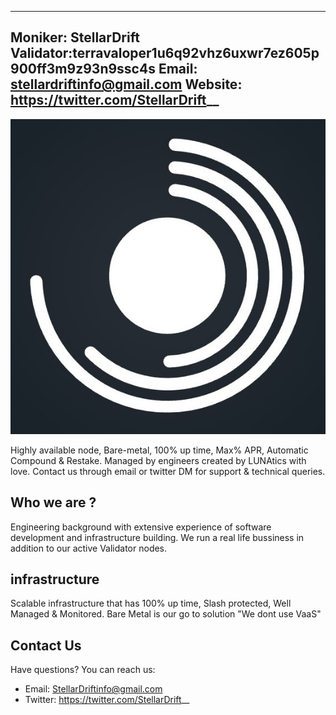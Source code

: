 ---------------------------------------------------------------------------------------------
Moniker: StellarDrift
Validator:terravaloper1u6q92vhz6uxwr7ez605p900ff3m9z93n9ssc4s
Email: stellardriftinfo@gmail.com
Website: https://twitter.com/StellarDrift__
---------------------------------------------------------------------------------------------

![StellarDrift](./stellar-drift.jpg)

Highly available node, Bare-metal, 100% up time, Max% APR, Automatic Compound & Restake. Managed by engineers created by LUNAtics with love. Contact us through email or twitter DM for support & technical queries.

## Who we are ?

Engineering background with extensive experience of software development and infrastructure building. We run a real life bussiness in addition to our active Validator nodes. 

## infrastructure

Scalable infrastructure that has 100% up time, Slash protected, Well Managed & Monitored. Bare Metal is our go to solution "We dont use VaaS"

## Contact Us

Have questions? You can reach us:

- Email: StellarDriftinfo@gmail.com
- Twitter: https://twitter.com/StellarDrift__

